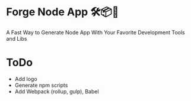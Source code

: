 # Forge Node App 🛠📦🎊

A Fast Way to Generate Node App With Your Favorite Development Tools and Libs

# ToDo

- Add logo
- Generate npm scripts
- Add Webpack (rollup, gulp), Babel
